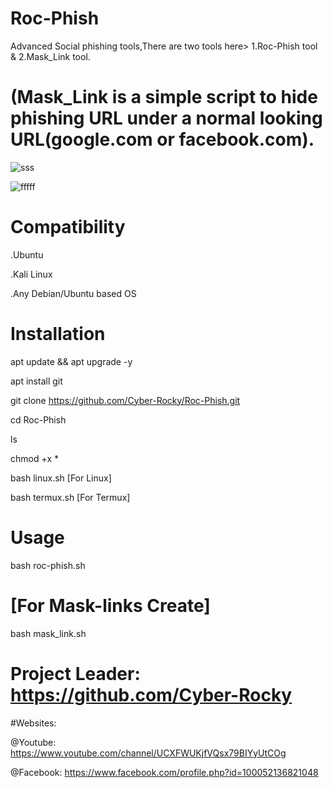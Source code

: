 # Roc-Phish

Advanced Social phishing tools,There are two tools here> 1.Roc-Phish tool & 2.Mask_Link tool.
# (Mask_Link is a simple script to hide phishing URL under a normal looking URL(google.com or facebook.com).


![sss](https://user-images.githubusercontent.com/87198872/128907698-7146c431-eabf-4c85-8a3b-21843a2e9dec.png)


![fffff](https://user-images.githubusercontent.com/87198872/128918537-5d7256a6-acbf-4096-ad7c-045a871f3b22.png)


# Compatibility

.Ubuntu

.Kali Linux

.Any Debian/Ubuntu based OS

# Installation

apt update && apt upgrade -y

apt install git

git clone https://github.com/Cyber-Rocky/Roc-Phish.git

cd Roc-Phish

ls

chmod +x *

bash linux.sh  [For Linux]

bash termux.sh [For Termux]

# Usage

bash roc-phish.sh

# [For Mask-links Create]

bash mask_link.sh 

# Project Leader: https://github.com/Cyber-Rocky


#Websites:

@Youtube: https://www.youtube.com/channel/UCXFWUKjfVQsx79BIYyUtCOg

@Facebook: https://www.facebook.com/profile.php?id=100052136821048
